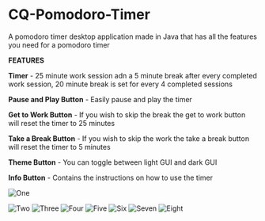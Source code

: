 # CQ-Pomodoro-Timer
A pomodoro timer desktop application made in Java that has all the features you need for a pomodoro timer

**FEATURES**

**Timer** - 25 minute work session adn a 5 minute break after every completed work session, 20 minute break is set for every 4 completed sessions

**Pause and Play Button** - Easily pause and play the timer

**Get to Work Button** - If you wish to skip the break the get to work button will reset the timer to 25 minutes

**Take a Break Button** - If you wish to skip the work the take a break button will reset the timer to 5 minutes

**Theme Button** - You can toggle between light GUI and dark GUI

**Info Button** - Contains the instructions on how to use the timer

![One](https://github.com/ChrisQuint0/CQ-Pomodoro-Timer/assets/141619401/8d2c9fe9-f848-40de-a941-2a14f370de5f)


![Two](https://github.com/ChrisQuint0/CQ-Pomodoro-Timer/assets/141619401/d6a8017b-f8fc-4e54-82cd-8f506b438271)
![Three](https://github.com/ChrisQuint0/CQ-Pomodoro-Timer/assets/141619401/95555551-2520-4292-be7a-72cc5af98081)
![Four](https://github.com/ChrisQuint0/CQ-Pomodoro-Timer/assets/141619401/d3cc8b37-06b6-420a-8910-87e87d43b22c)
![Five](https://github.com/ChrisQuint0/CQ-Pomodoro-Timer/assets/141619401/fa9e1fd4-744a-4e89-83b2-feddf8b99a36)
![Six](https://github.com/ChrisQuint0/CQ-Pomodoro-Timer/assets/141619401/8f517bde-d098-4dde-89d3-0e0b58540ce0)
![Seven](https://github.com/ChrisQuint0/CQ-Pomodoro-Timer/assets/141619401/b63f546f-c51e-4850-8a36-c52dbb43505d)
![Eight](https://github.com/ChrisQuint0/CQ-Pomodoro-Timer/assets/141619401/2574635e-d375-48ae-9af1-73ab9857f305)
